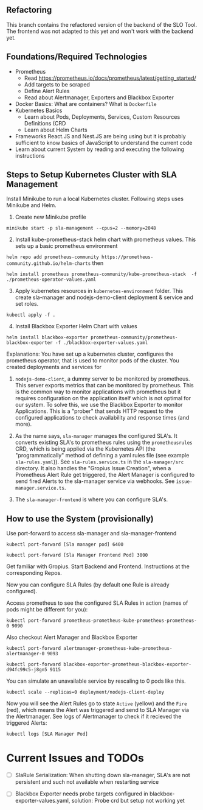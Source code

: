 ## Refactoring

This branch contains the refactored version of the backend of the SLO Tool.
The frontend was not adapted to this yet and won't work with the backend yet.

## Foundations/Required Technologies

- Prometheus 
    - Read https://prometheus.io/docs/prometheus/latest/getting_started/
    - Add targets to be scraped
    - Define Alert Rules
    - Read about Alertmanager, Exporters and Blackbox Exporter
- Docker Basics: What are containers? What is `Dockerfile`
- Kubernetes Basics
    - Learn about Pods, Deployments, Services, Custom Resources Definitions (CRD
    - Learn about Helm Charts
- Frameworks React.JS and Nest.JS are being using but it is probably sufficient to know basics of JavaScript to understand the current code
- Learn about current System by reading and executing the following instructions

## Steps to Setup Kubernetes Cluster with SLA Management

Install Minikube to run a local Kubernetes cluster. Following steps uses Minikube and Helm.

1. Create new Minikube profile

`minikube start -p sla-management --cpus=2 --memory=2048`

2. Install kube-prometheus-stack helm chart with prometheus values. This sets up a basic prometheus environment

`helm repo add prometheus-community https://prometheus-community.github.io/helm-charts` then

`helm install prometheus prometheus-community/kube-prometheus-stack  -f ./prometheus-operator-values.yaml`

3. Apply kubernetes resources in `kubernetes-environment` folder. This create sla-manager and nodejs-demo-client deployment & service and set roles.

`kubectl apply -f .`

4. Install Blackbox Exporter Helm Chart with values

`helm install blackbox-exporter prometheus-community/prometheus-blackbox-exporter -f ./blackbox-exporter-values.yaml`


Explanations: You have set up a kubernetes cluster, configures the prometheus operator, that is used to monitor pods of the cluster. You created deployments and services for 

1. `nodejs-demo-client`, a dummy server to be monitored by prometheus. This server exports metrics that can be monitored by prometheus. This is the common way to monitor applications with prometheus but it requires configuration on the application itself which is not optimal for our system. To solve this, we use the Blackbox Exporter to monitor Applications. This is a "prober" that sends HTTP request to the configured applications to check availability and response times (and more). 

2. As the name says, `sla-manager` manages the configured SLA's. It converts existing SLA's to prometheus rules using the `prometheusrules` CRD, which is being applied via the Kubernetes API (the "programmatically" method of defining a yaml rules file (see example `sla-rules.yaml`)). See `sla-rules.service.ts` in the `sla-manager/src` directory. It also handles the "Gropius Issue Creation", when a Prometheus Alert Rule get triggered, the Alert Manager is configured to send fired Alerts to the sla-manager service via webhooks. See `issue-manager.service.ts`.

3. The `sla-manager-frontend` is where you can configure SLA's.



## How to use the System (provisionally)

Use port-forward to access sla-manager and sla-manager-frontend

`kubectl port-forward [Sla manager pod] 6400`

`kubectl port-forward [Sla Manager Frontend Pod] 3000`

Get familiar with Gropius. Start Backend and Frontend. Instructions at the corresponding Repos.

Now you can configure SLA Rules (by default one Rule is already configured).

Access prometheus to see the configured SLA Rules in action (names of pods might be different for you):

`kubectl port-forward prometheus-prometheus-kube-prometheus-prometheus-0 9090`

Also checkout Alert Manager and Blackbox Exporter

`kubectl port-forward alertmanager-prometheus-kube-prometheus-alertmanager-0 9093`

`kubectl port-forward blackbox-exporter-prometheus-blackbox-exporter-d94fc99c5-j8gn5 9115`

You can simulate an unavailable service by rescaling to 0 pods like this.

`kubectl scale --replicas=0 deployment/nodejs-client-deploy`

Now you will see the Alert Rules go to state `Active` (yellow) and the `Fire` (red), which means the Alert was triggered and send to SLA Manager via the Alertmanager. See logs of Alertmanager to check if it recieved the triggered Alerts:

`kubectl logs [SLA Manager Pod]`



# Current Issues and TODOs

- [ ] SlaRule Serialization: When shutting down sla-manager, SLA's are not persistent and such not available when restarting service
- [ ] Blackbox Exporter needs probe targets configured in blackbox-exporter-values.yaml, solution: Probe crd but setup not working yet



